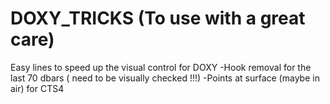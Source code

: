# DOXY_TRICKS **(To use with a great care)** 
Easy lines to speed up the visual control for DOXY
  -Hook removal for the last 70 dbars ( need to be visually checked !!!) 
  -Points at surface (maybe in air) for CTS4   
